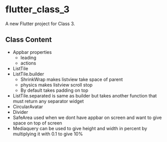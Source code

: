 # flutter_class_3

A new Flutter project for Class 3.

## Class Content

- Appbar properties
    - leading
    - actions
- ListTile
- ListTile.builder
    - ShrinkWrap makes listview take space of parent
    - physics makes listview scroll stop
    - By default takes padding on top
- ListTile.separated is same as builder but takes another function that must return any separator widget
- CircularAvatar
- Divider
- SafeArea used when we dont have appbar on screen and want to give space on top of screen
- Mediaquery can be used to give height and width in percent by multiplying it with 0.1 to give 10%

